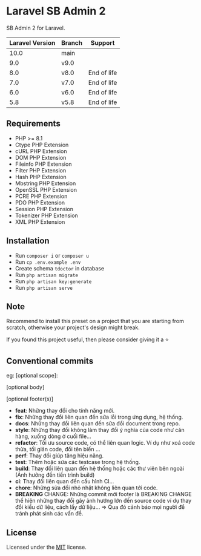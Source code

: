 # Laravel SB Admin 2

SB Admin 2 for Laravel.

| Laravel Version | Branch | Support     |
|-----------------|--------|-------------|
| 10.0            | main   |             |
| 9.0             | v9.0   |             |
| 8.0             | v8.0   | End of life |
| 7.0             | v7.0   | End of life |
| 6.0             | v6.0   | End of life |
| 5.8             | v5.8   | End of life |

## Requirements

- PHP >= 8.1
- Ctype PHP Extension
- cURL PHP Extension
- DOM PHP Extension
- Fileinfo PHP Extension
- Filter PHP Extension
- Hash PHP Extension
- Mbstring PHP Extension
- OpenSSL PHP Extension
- PCRE PHP Extension
- PDO PHP Extension
- Session PHP Extension
- Tokenizer PHP Extension
- XML PHP Extension

## Installation

- Run `composer i` or `composer u`
- Run `cp .env.example .env`
- Create schema `tdoctor` in database
- Run `php artisan migrate`
- Run `php artisan key:generate`
- Run `php artisan serve`

## Note

Recommend to install this preset on a project that you are starting from scratch, otherwise your project's design might break.

If you found this project useful, then please consider giving it a :star:

## Conventional commits

eg: <type>[optional scope]: <description>

[optional body]

[optional footer(s)]

- **feat**: Những thay đổi cho tính năng mới.
- **fix**: Những thay đổi liên quan đến sửa lỗi trong ứng dụng, hệ thống.
- **docs**: Những thay đổi liên quan đến sửa đổi document trong repo.
- **style**: Những thay đổi không làm thay đổi ý nghĩa của code như căn hàng, xuống dòng ở cuối file…
- **refactor**: Tối ưu source code, có thể liên quan logic. Ví dụ như xoá code thừa, tối giản code, đổi tên biến …
- **perf**: Thay đổi giúp tăng hiệu năng.
- **test**: Thêm hoặc sửa các testcase trong hệ thống.
- **build**: Thay đổi liên quan đến hệ thống hoặc các thư viên bên ngoài (Ảnh hưởng đến tiến trình build)
- **ci**: Thay đổi liên quan đến cấu hình CI…
- **chore**: Những sửa đổi nhỏ nhặt không liên quan tới code.
- **BREAKING** CHANGE: Những commit mới footer là BREAKING CHANGE thể hiện những thay đổi gây ảnh hướng lớn đến source code ví dụ thay đổi kiểu dữ liệu, cách lấy dữ liệu… => Qua đó cảnh báo mọi người để tránh phát sinh các vấn đề.

## License

Licensed under the [MIT](LICENSE) license.
